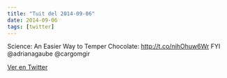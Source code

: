 ```yaml
---
title: "Tuit del 2014-09-06"
date: 2014-09-06
tags: [twitter]
---
```


Science: An Easier Way to Temper Chocolate: http://t.co/nihOhuw6Wr FYI @adrianagaube @cargomgir



[Ver en Twitter](https://twitter.com/i/web/status/508138589549383680)
